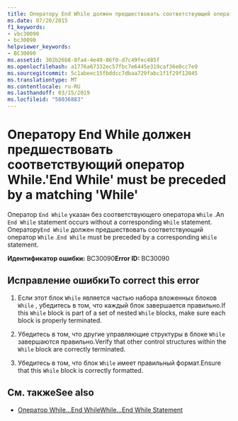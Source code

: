 ```yaml
---
title: Оператору End While должен предшествовать соответствующий оператор While.
ms.date: 07/20/2015
f1_keywords:
- vbc30090
- bc30090
helpviewer_keywords:
- BC30090
ms.assetid: 302b26b8-8fa4-4e49-86f0-d7c49fec485f
ms.openlocfilehash: a1776a67332ec57fbc7e6445e319caf36e0cc7e9
ms.sourcegitcommit: 5c1abeec15fbddcc7dbaa729fabc1f1f29f12045
ms.translationtype: MT
ms.contentlocale: ru-RU
ms.lasthandoff: 03/15/2019
ms.locfileid: "58036883"
---
```

# <a name="end-while-must-be-preceded-by-a-matching-while"></a><span data-ttu-id="7a0fd-102">Оператору End While должен предшествовать соответствующий оператор While.</span><span class="sxs-lookup"><span data-stu-id="7a0fd-102">'End While' must be preceded by a matching 'While'</span></span>
<span data-ttu-id="7a0fd-103">Оператор `End While` указан без соответствующего оператора `While` .</span><span class="sxs-lookup"><span data-stu-id="7a0fd-103">An `End While` statement occurs without a corresponding `While` statement.</span></span> <span data-ttu-id="7a0fd-104">Оператору`End While` должен предшествовать соответствующий оператор `While` .</span><span class="sxs-lookup"><span data-stu-id="7a0fd-104">`End While` must be preceded by a corresponding `While` statement.</span></span>  
  
 <span data-ttu-id="7a0fd-105">**Идентификатор ошибки:** BC30090</span><span class="sxs-lookup"><span data-stu-id="7a0fd-105">**Error ID:** BC30090</span></span>  
  
## <a name="to-correct-this-error"></a><span data-ttu-id="7a0fd-106">Исправление ошибки</span><span class="sxs-lookup"><span data-stu-id="7a0fd-106">To correct this error</span></span>  
  
1.  <span data-ttu-id="7a0fd-107">Если этот блок `While` является частью набора вложенных блоков `While` , убедитесь в том, что каждый блок завершается правильно.</span><span class="sxs-lookup"><span data-stu-id="7a0fd-107">If this `While` block is part of a set of nested `While` blocks, make sure each block is properly terminated.</span></span>  
  
2.  <span data-ttu-id="7a0fd-108">Убедитесь в том, что другие управляющие структуры в блоке `While` завершаются правильно.</span><span class="sxs-lookup"><span data-stu-id="7a0fd-108">Verify that other control structures within the `While` block are correctly terminated.</span></span>  
  
3.  <span data-ttu-id="7a0fd-109">Убедитесь в том, что блок `While` имеет правильный формат.</span><span class="sxs-lookup"><span data-stu-id="7a0fd-109">Ensure that this `While` block is correctly formatted.</span></span>  
  
## <a name="see-also"></a><span data-ttu-id="7a0fd-110">См. также</span><span class="sxs-lookup"><span data-stu-id="7a0fd-110">See also</span></span>

- [<span data-ttu-id="7a0fd-111">Оператор While...End While</span><span class="sxs-lookup"><span data-stu-id="7a0fd-111">While...End While Statement</span></span>](../../visual-basic/language-reference/statements/while-end-while-statement.md)

